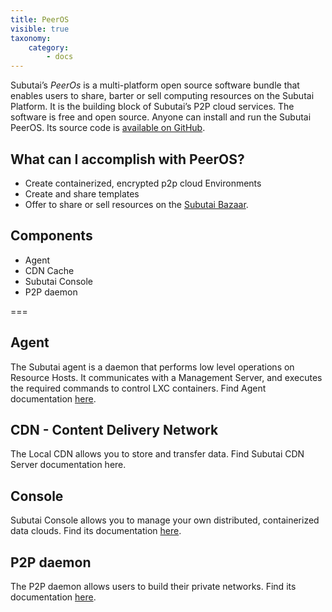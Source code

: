 ```yaml
---
title: PeerOS
visible: true
taxonomy:
    category:
        - docs
---
```


Subutai’s *PeerOs* is a multi-platform open source software bundle that enables users to share, barter or sell computing resources on the Subutai Platform. It is the building block of Subutai’s P2P cloud services. The software is free and open source. Anyone can install and run the Subutai PeerOS. Its source code is [available on GitHub](https://github.com/subutai-io/peer-os/).

## What can I accomplish with PeerOS?

*    Create containerized, encrypted p2p cloud Environments
*    Create and share templates
*    Offer to share or sell resources on the [Subutai Bazaar](https://bazaar.subutai.io).

## Components

*    Agent
*    CDN Cache
*    Subutai Console
*    P2P daemon

===

## Agent

The Subutai agent is a daemon that performs low level operations on Resource Hosts. It communicates with a Management Server, and executes the required commands to control LXC containers. Find Agent documentation [here](../projects/agent).

## CDN - Content Delivery Network

The Local CDN allows you to store and transfer data. Find Subutai CDN Server documentation here.

## Console

Subutai Console allows you to manage your own distributed, containerized data clouds. Find its documentation [here](console).

## P2P daemon

The P2P daemon allows users to build their private networks. Find its documentation [here](../companion-software/p2p).

